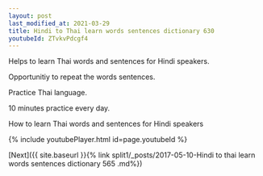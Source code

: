 ```yaml
---
layout: post
last_modified_at: 2021-03-29
title: Hindi to Thai learn words sentences dictionary 630 
youtubeId: ZTvkvPdcgf4
---
```

 
 
Helps to learn Thai words and sentences for Hindi speakers.

Opportunitiy to repeat the words sentences. 

Practice Thai language. 
 
10 minutes practice every day. 
 
How to learn Thai words and sentences for Hindi speakers 
 
{% include youtubePlayer.html id=page.youtubeId %}
 
 
[Next]({{ site.baseurl }}{% link  split1/_posts/2017-05-10-Hindi to thai learn words sentences dictionary 565 .md%})
 
